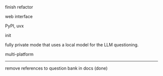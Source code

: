 finish refactor

web interface

PyPI, uvx

init

fully private mode that uses a local model for the LLM questioning.

multi-platform

----

remove references to question bank in docs (done)

